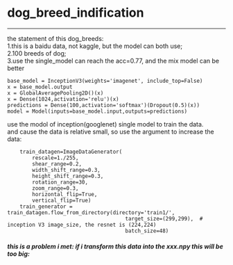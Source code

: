# dog_breed_indification
---
the statement of this dog_breeds:  
  1.this is a baidu data, not kaggle, but the model can both use;  
  2.100 breeds of dog;  
  3.use the single_model can reach the acc=0.77, and the mix model can be better  
    
	base_model = InceptionV3(weights='imagenet', include_top=False)
	x = base_model.output
	x = GlobalAveragePooling2D()(x) 
	x = Dense(1024,activation='relu')(x)
	predictions = Dense(100,activation='softmax')(Dropout(0.5)(x))
	model = Model(inputs=base_model.input,outputs=predictions)
  
use the modol of inception(googlenet) single model to train the data.  
and cause the data is relative small, so use the argument to increase the data: 

		train_datagen=ImageDataGenerator(    
			rescale=1./255,
			shear_range=0.2,
			width_shift_range=0.3,
			height_shift_range=0.3,
			rotation_range=30,
			zoom_range=0.3,
			horizontal_flip=True,
			vertical_flip=True)
		train_generator = train_datagen.flow_from_directory(directory='train1/',
										  target_size=(299,299),  # inception V3 image_size, the resnet is (224,224)
										  batch_size=48)

##### this is a problem i met: if i transform this data into the xxx.npy this will be too big:  


	
